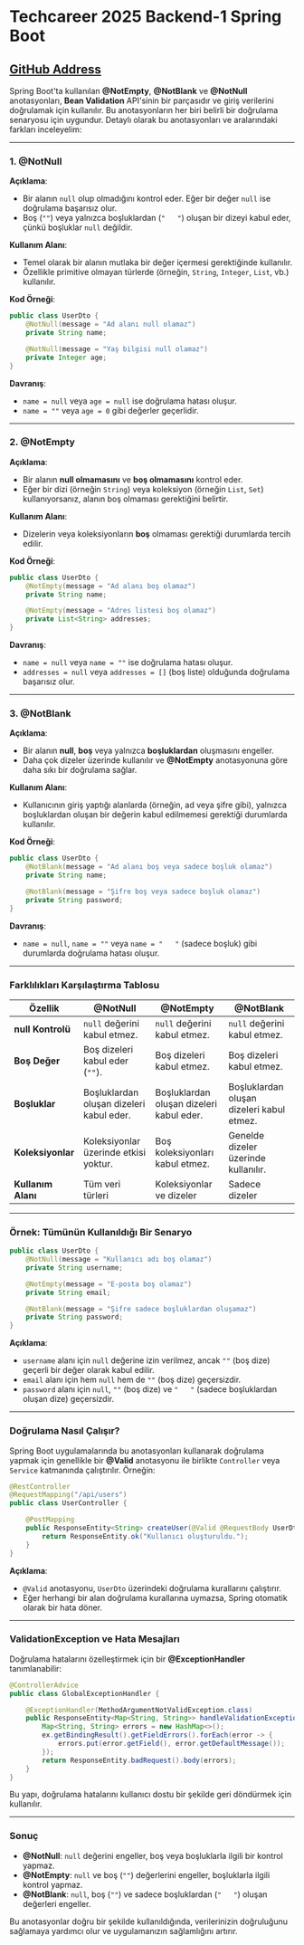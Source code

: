 # Techcareer 2025 Backend-1 Spring Boot
[GitHub Address](https://github.com/hamitmizrak/techcareer_2025_backend_1.git)
---

Spring Boot'ta kullanılan **@NotEmpty**, **@NotBlank** ve **@NotNull** anotasyonları, **Bean Validation** API'sinin bir parçasıdır ve giriş verilerini doğrulamak için kullanılır. Bu anotasyonların her biri belirli bir doğrulama senaryosu için uygundur. Detaylı olarak bu anotasyonları ve aralarındaki farkları inceleyelim:

---

### 1. **@NotNull**
**Açıklama**:
- Bir alanın `null` olup olmadığını kontrol eder. Eğer bir değer `null` ise doğrulama başarısız olur.
- Boş (`""`) veya yalnızca boşluklardan (`"   "`) oluşan bir dizeyi kabul eder, çünkü boşluklar `null` değildir.

**Kullanım Alanı**:
- Temel olarak bir alanın mutlaka bir değer içermesi gerektiğinde kullanılır.
- Özellikle primitive olmayan türlerde (örneğin, `String`, `Integer`, `List`, vb.) kullanılır.

**Kod Örneği**:
```java
public class UserDto {
    @NotNull(message = "Ad alanı null olamaz")
    private String name;

    @NotNull(message = "Yaş bilgisi null olamaz")
    private Integer age;
}
```

**Davranış**:
- `name = null` veya `age = null` ise doğrulama hatası oluşur.
- `name = ""` veya `age = 0` gibi değerler geçerlidir.

---

### 2. **@NotEmpty**
**Açıklama**:
- Bir alanın **null olmamasını** ve **boş olmamasını** kontrol eder.
- Eğer bir dizi (örneğin `String`) veya koleksiyon (örneğin `List`, `Set`) kullanıyorsanız, alanın boş olmaması gerektiğini belirtir.

**Kullanım Alanı**:
- Dizelerin veya koleksiyonların **boş** olmaması gerektiği durumlarda tercih edilir.

**Kod Örneği**:
```java
public class UserDto {
    @NotEmpty(message = "Ad alanı boş olamaz")
    private String name;

    @NotEmpty(message = "Adres listesi boş olamaz")
    private List<String> addresses;
}
```

**Davranış**:
- `name = null` veya `name = ""` ise doğrulama hatası oluşur.
- `addresses = null` veya `addresses = []` (boş liste) olduğunda doğrulama başarısız olur.

---

### 3. **@NotBlank**
**Açıklama**:
- Bir alanın **null**, **boş** veya yalnızca **boşluklardan** oluşmasını engeller.
- Daha çok dizeler üzerinde kullanılır ve **@NotEmpty** anotasyonuna göre daha sıkı bir doğrulama sağlar.

**Kullanım Alanı**:
- Kullanıcının giriş yaptığı alanlarda (örneğin, ad veya şifre gibi), yalnızca boşluklardan oluşan bir değerin kabul edilmemesi gerektiği durumlarda kullanılır.

**Kod Örneği**:
```java
public class UserDto {
    @NotBlank(message = "Ad alanı boş veya sadece boşluk olamaz")
    private String name;

    @NotBlank(message = "Şifre boş veya sadece boşluk olamaz")
    private String password;
}
```

**Davranış**:
- `name = null`, `name = ""` veya `name = "   "` (sadece boşluk) gibi durumlarda doğrulama hatası oluşur.

---

### Farklılıkları Karşılaştırma Tablosu

| Özellik            | **@NotNull**                           | **@NotEmpty**                         | **@NotBlank**                          |
|---------------------|-----------------------------------------|----------------------------------------|-----------------------------------------|
| **null Kontrolü**   | `null` değerini kabul etmez.           | `null` değerini kabul etmez.          | `null` değerini kabul etmez.           |
| **Boş Değer**       | Boş dizeleri kabul eder (`""`).        | Boş dizeleri kabul etmez.             | Boş dizeleri kabul etmez.              |
| **Boşluklar**       | Boşluklardan oluşan dizeleri kabul eder.| Boşluklardan oluşan dizeleri kabul eder.| Boşluklardan oluşan dizeleri kabul etmez.|
| **Koleksiyonlar**   | Koleksiyonlar üzerinde etkisi yoktur.  | Boş koleksiyonları kabul etmez.       | Genelde dizeler üzerinde kullanılır.   |
| **Kullanım Alanı**  | Tüm veri türleri                      | Koleksiyonlar ve dizeler              | Sadece dizeler                         |

---

### Örnek: Tümünün Kullanıldığı Bir Senaryo
```java
public class UserDto {
    @NotNull(message = "Kullanıcı adı boş olamaz")
    private String username;

    @NotEmpty(message = "E-posta boş olamaz")
    private String email;

    @NotBlank(message = "Şifre sadece boşluklardan oluşamaz")
    private String password;
}
```

**Açıklama**:
- `username` alanı için `null` değerine izin verilmez, ancak `""` (boş dize) geçerli bir değer olarak kabul edilir.
- `email` alanı için hem `null` hem de `""` (boş dize) geçersizdir.
- `password` alanı için `null`, `""` (boş dize) ve `"   "` (sadece boşluklardan oluşan dize) geçersizdir.

---

### Doğrulama Nasıl Çalışır?
Spring Boot uygulamalarında bu anotasyonları kullanarak doğrulama yapmak için genellikle bir **@Valid** anotasyonu ile birlikte `Controller` veya `Service` katmanında çalıştırılır. Örneğin:

```java
@RestController
@RequestMapping("/api/users")
public class UserController {

    @PostMapping
    public ResponseEntity<String> createUser(@Valid @RequestBody UserDto userDto) {
        return ResponseEntity.ok("Kullanıcı oluşturuldu.");
    }
}
```

**Açıklama**:
- `@Valid` anotasyonu, `UserDto` üzerindeki doğrulama kurallarını çalıştırır.
- Eğer herhangi bir alan doğrulama kurallarına uymazsa, Spring otomatik olarak bir hata döner.

---

### ValidationException ve Hata Mesajları
Doğrulama hatalarını özelleştirmek için bir **@ExceptionHandler** tanımlanabilir:

```java
@ControllerAdvice
public class GlobalExceptionHandler {

    @ExceptionHandler(MethodArgumentNotValidException.class)
    public ResponseEntity<Map<String, String>> handleValidationExceptions(MethodArgumentNotValidException ex) {
        Map<String, String> errors = new HashMap<>();
        ex.getBindingResult().getFieldErrors().forEach(error -> {
            errors.put(error.getField(), error.getDefaultMessage());
        });
        return ResponseEntity.badRequest().body(errors);
    }
}
```

Bu yapı, doğrulama hatalarını kullanıcı dostu bir şekilde geri döndürmek için kullanılır.

---

### Sonuç
- **@NotNull**: `null` değerini engeller, boş veya boşluklarla ilgili bir kontrol yapmaz.
- **@NotEmpty**: `null` ve boş (`""`) değerlerini engeller, boşluklarla ilgili kontrol yapmaz.
- **@NotBlank**: `null`, boş (`""`) ve sadece boşluklardan (`"   "`) oluşan değerleri engeller.

Bu anotasyonlar doğru bir şekilde kullanıldığında, verilerinizin doğruluğunu sağlamaya yardımcı olur ve uygulamanızın sağlamlığını artırır.